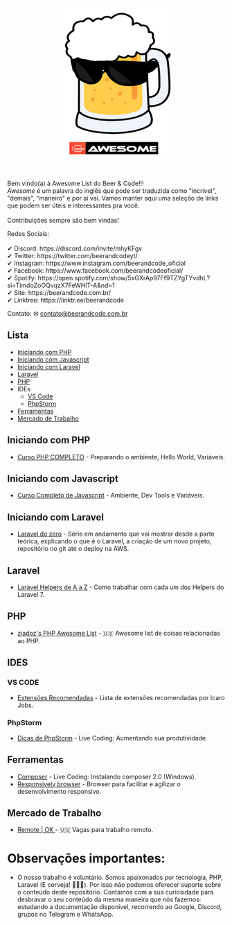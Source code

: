<div align="center">
	<img  width="250" height="350" src="./awesome.png" alt="Awesome Beer & Code">
</div>
<br/><br/>
<p>Bem vindo(a) à Awesome List do Beer & Code!!!<br/>
<i>Awesome</i> é um palavra do inglês que pode ser traduzida como "incrível", "demais", "maneiro" e por aí vai.  Vamos manter aqui uma seleção de links que podem ser úteis e interessantes pra você.<br/><br/>Contribuições sempre são bem vindas!</p>

<p>
Redes Sociais:
<br/><br/>
✔ Discord: https://discord.com/invite/mhyKFgv
<br/>
✔ Twitter: https://twitter.com/beerandcodeyt/
​<br/>
✔ Instagram: https://www.instagram.com/beerandcode_oficial
<br/>
✔ Facebook: https://www.facebook.com/beerandcodeoficial/
<br/>
✔ Spotify: https://open.spotify.com/show/5xGXrAp97Ff9TZYgTYvdhL?si=TimdoZoOQvqzX7FeWHlT-A&nd=1
​<br/>
✔ Site: https://beerandcode.com.br/ 
<br/>
✔ Linktree: https://linktr.ee/beerandcode​
<br/>
</p>

Contato:
✉ contato@beerandcode.com.br
## Lista

- [Iniciando com PHP](#iniciando-com-php)
- [Iniciando com Javascript](#iniciando-com-javascript)
- [Iniciando com Laravel](#iniciando-com-laravel)
- [Laravel](#laravel)
- [PHP](#php)
- IDEs
  + [VS Code](#vs-code)
  + [PhpStorm](#phpstorm)
- [Ferramentas](#ferramentas)
- [Mercado de Trabalho](#mercado-de-trabalho)

## Iniciando com PHP
- [Curso PHP COMPLETO](https://www.youtube.com/watch?v=YLVFtKIBCyM&list=PL7ScB28KYHhGq58mpLgIVM8Ias4nap4-o) -  Preparando o ambiente, Hello World, Variáveis.

## Iniciando com Javascript
- [Curso Completo de Javascript](https://www.youtube.com/watch?v=YLVFtKIBCyM&list=PL7ScB28KYHhGq58mpLgIVM8Ias4nap4-o) - Ambiente, Dev Tools e Variáveis.

## Iniciando com Laravel
- [Laravel do zero](https://www.youtube.com/playlist?list=PL7ScB28KYHhHEC8DGfhDt7WdHe7s6A56J) - Série em andamento que vai mostrar desde a parte teórica, explicando o que é o Laravel, a criação de um novo projeto, repositório no git até o deploy na AWS.
 	
## Laravel
  - [Laravel Helpers de A a Z](https://www.youtube.com/watch?v=5KfpuDNTlaA&list=PL7ScB28KYHhGE9lxkjW0LWPkgoX1yvPC9) - Como trabalhar com cada um dos Helpers do Laravel 7.

## PHP
- [ziadoz's PHP Awesome List](https://github.com/ziadoz/awesome-php) - 🇺🇸 Awesome list de coisas relacionadas ao PHP.


## IDES
### VS CODE
- [Extensões Recomendadas](https://github.com/icarojobs/vscode-useful-extensions) - Lista de extensões recomendadas por Icaro Jobs.

### PhpStorm
- [Dicas de PhpStorm](https://youtu.be/ZBrAL_aBvTM?t=766) -  Live Coding: Aumentando sua produtividade.

 
## Ferramentas
- [Composer](https://www.youtube.com/watch?v=ZBrAL_aBvTM) - Live Coding: Instalando composer 2.0 (Windows).
- [Responsively browser](https://responsively.app) - Browser para facilitar e agilizar o desenvolvimento responsivo.

## Mercado de Trabalho
- [Remote | OK ](https://remoteok.io) - 🇺🇸 Vagas para trabalho remoto.

 
# Observações importantes:
  
* O nosso trabalho é voluntário.  Somos apaixonados por tecnologia, PHP, Laravel (E cerveja! 🍻🍻🍻). Por isso não podemos oferecer suporte sobre o conteúdo deste repositório. Contamos com a sua curiosidade para desbravar o seu conteúdo da mesma maneira que nós fazemos: estudando a documentação disponível, recorrendo ao Google, Discord, grupos no Telegram e WhatsApp.
